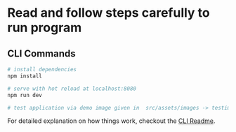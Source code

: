 # Read and follow steps carefully to run program

## CLI Commands

``` bash
# install dependencies
npm install

# serve with hot reload at localhost:8080
npm run dev

# test application via demo image given in  src/assets/images -> testimage or testImage2 -> select file one of them to check
```

For detailed explanation on how things work, checkout the [CLI Readme](https://github.com/developit/preact-cli/blob/master/README.md).
